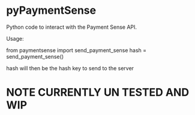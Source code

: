 pyPaymentSense
==============

Python code to interact with the Payment Sense API.

Usage:

from paymentsense import send_payment_sense
hash = send_payment_sense()

hash will then be the hash key to send to the server
# NOTE CURRENTLY UN TESTED AND WIP
